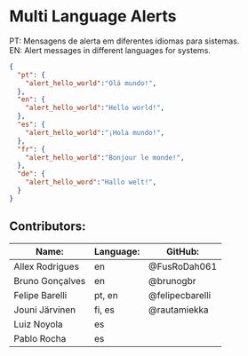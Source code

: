 # Multi Language Alerts

PT: Mensagens de alerta em diferentes idiomas para sistemas.  
EN: Alert messages in different languages for systems.

```json
{
  "pt": {
    "alert_hello_world":"Olá mundo!",
  },
  "en": {
    "alert_hello_world":"Hello world!",
  },
  "es": {
    "alert_hello_world":"¡Hola mundo!",
  },
  "fr": {
    "alert_hello_world":"Bonjour le monde!",
  },
  "de": {
    "alert_hello_word":"Hallo welt!",
  }
}
```

## Contributors:

| Name:                | Language: | GitHub:             |
|----------------------|-----------|---------------------|
| Allex Rodrigues      | en        | @FusRoDah061        |
| Bruno Gonçalves      | en        | @brunogbr           |
| Felipe Barelli       | pt, en    | @felipecbarelli     |
| Jouni Järvinen       | fi, es    | @rautamiekka        |
| Luiz Noyola          | es        |                     |
| Pablo Rocha          | es        |                     |